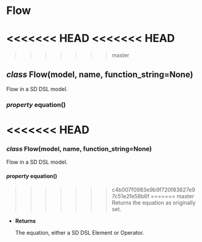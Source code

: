 # Flow


<<<<<<< HEAD
<<<<<<< HEAD
=======
>>>>>>> master
## _class_ Flow(model, name, function_string=None)
Flow in a SD DSL model.


### _property_ equation()
<<<<<<< HEAD
=======
### _class_ Flow(model, name, function_string=None)
Flow in a SD DSL model.


#### _property_ equation()
>>>>>>> c4b007f0983e9b9f720f83627e97c51e2fe58b6f
=======
>>>>>>> master
Returns the equation as originally set.


* **Returns**

    The equation, either a SD DSL Element or Operator.
